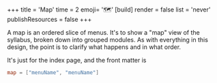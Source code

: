 +++
title = 'Map'
time = 2
emoji= '🗺️'
[build]
  render = false
  list = 'never'
  publishResources = false
+++

A map is an ordered slice of menus. It's to show a "map" view of the syllabus, broken down into grouped modules. As with everything in this design, the point is to clarify what happens and in what order.

It's just for the index page, and the front matter is

```toml
map = ["menuName", "menuName"]
```
